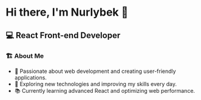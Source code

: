 # Hi there, I'm Nurlybek 👋

## 💻 React Front-end Developer  

### 🏗️ About Me  
- 🎯 Passionate about web development and creating user-friendly applications.  
- 🚀 Exploring new technologies and improving my skills every day.  
- 📚 Currently learning advanced React and optimizing web performance.  
